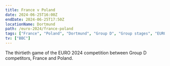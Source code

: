 ```yaml
---
title: France v Poland
date: 2024-06-25T16:00Z
endDate: 2024-06-25T17:50Z
locationName: Dortmund
path: /euro-2024/france-poland
tags: ["France", "Poland", "Dortmund", "Group D", "Group stages", "EURO 2024"]
tv: ["BBC"]
---
```


The thirtieth game of the EURO 2024 competition between Group D competitors, France and Poland.
